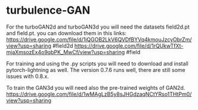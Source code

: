 # turbulence-GAN

For the turboGAN2d and turboGAN3d you will need the datasets field2d.pt and field.pt. you can download them in this links:
https://drive.google.com/file/d/1jQGOB2LkV6QVDfBYVq4kmouJzcyObrZm/view?usp=sharing #field2d
https://drive.google.com/file/d/1rQUkwTfXt-mjaXmsozEx4o9qbPK_MwCf/view?usp=sharing #field

For training and using the .py scripts you will need to download and install pytorch-lightning as well. The version 0.7.6 runs well, there are still some issues with 0.8.x.

To train the GAN3d you will need also the pre-trained weights of GAN2d.
https://drive.google.com/file/d/1wMAgLzB5y8sJHGdzaqNCtYRso1THtPm0/view?usp=sharing
